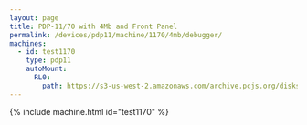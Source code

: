 ```yaml
---
layout: page
title: PDP-11/70 with 4Mb and Front Panel
permalink: /devices/pdp11/machine/1170/4mb/debugger/
machines:
  - id: test1170
    type: pdp11
    autoMount:
      RL0:
        path: https://s3-us-west-2.amazonaws.com/archive.pcjs.org/disks/dec/rl01k/RL01K-RSTS-V70.json
---
```


{% include machine.html id="test1170" %}
